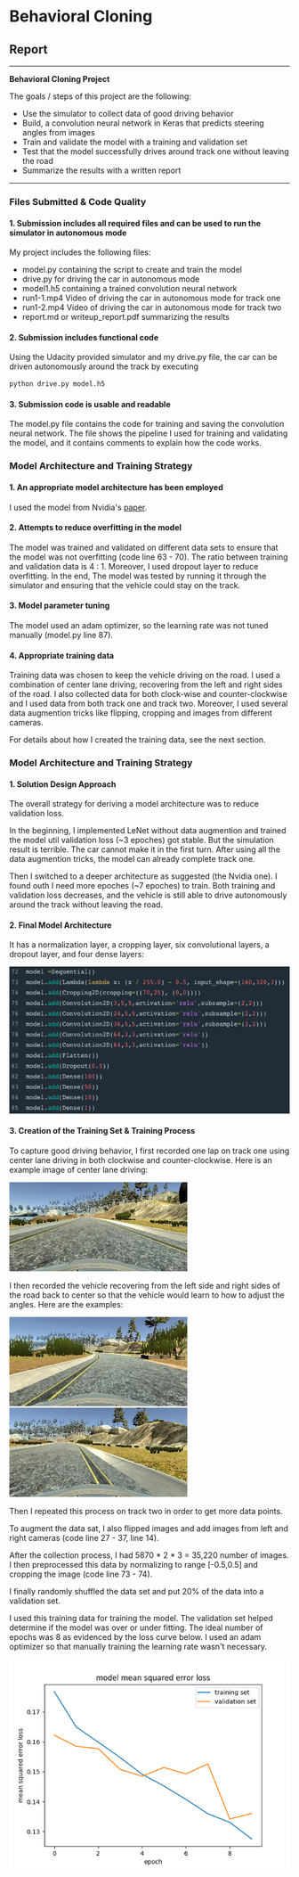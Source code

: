 # **Behavioral Cloning** 

## Report

---

**Behavioral Cloning Project**

The goals / steps of this project are the following:
* Use the simulator to collect data of good driving behavior
* Build, a convolution neural network in Keras that predicts steering angles from images
* Train and validate the model with a training and validation set
* Test that the model successfully drives around track one without leaving the road
* Summarize the results with a written report


[//]: # (Image References)

[image1]: ./examples/layers.png "layers"
[image2]: ./examples/center.jpg "center"
[image3]: ./examples/left.jpg "left"
[image4]: ./examples/right.jpg "right"
[image5]: ./loss1.png "loss1"
[image6]: ./examples/placeholder_small.png "Normal Image"
[image7]: ./examples/placeholder_small.png "Flipped Image"

---
### Files Submitted & Code Quality

#### 1. Submission includes all required files and can be used to run the simulator in autonomous mode

My project includes the following files:
* model.py containing the script to create and train the model
* drive.py for driving the car in autonomous mode
* model1.h5 containing a trained convolution neural network 
* run1-1.mp4 Video of driving the car in autonomous mode for track one
* run1-2.mp4 Video of driving the car in autonomous mode for track two
* report.md or writeup_report.pdf summarizing the results

#### 2. Submission includes functional code
Using the Udacity provided simulator and my drive.py file, the car can be driven autonomously around the track by executing 
```sh
python drive.py model.h5
```

#### 3. Submission code is usable and readable

The model.py file contains the code for training and saving the convolution neural network. The file shows the pipeline I used for training and validating the model, and it contains comments to explain how the code works.

### Model Architecture and Training Strategy

#### 1. An appropriate model architecture has been employed

I used the model from Nvidia's [paper](https://arxiv.org/abs/1604.07316). 

#### 2. Attempts to reduce overfitting in the model
The model was trained and validated on different data sets to ensure that the model was not overfitting (code line 63 - 70). The ratio between training and validation data is 4 : 1. Moreover, I used dropout layer to reduce overfitting. In the end, The model was tested by running it through the simulator and ensuring that the vehicle could stay on the track.

#### 3. Model parameter tuning

The model used an adam optimizer, so the learning rate was not tuned manually (model.py line 87).

#### 4. Appropriate training data

Training data was chosen to keep the vehicle driving on the road. I used a combination of center lane driving, recovering from the left and right sides of the road. I also collected data for both clock-wise and counter-clockwise and I used data from both track one and track two. Moreover, I used several data augmention tricks like flipping, cropping and images from different cameras.

For details about how I created the training data, see the next section. 

### Model Architecture and Training Strategy

#### 1. Solution Design Approach

The overall strategy for deriving a model architecture was to reduce validation loss.

In the beginning, I implemented LeNet without data augmention and trained the model util validation loss (~3 epoches) got stable. But the simulation result is terrible. The car cannot make it in the first turn. After using all the data augmention tricks, the model can already complete track one.

Then I switched to a deeper architecture as suggested (the Nvidia one). I found outh I need more epoches (~7 epoches) to train. Both training and validation loss decreases, and the vehicle is still able to drive autonomously around the track without leaving the road.

#### 2. Final Model Architecture

It has a normalization layer, a cropping layer, six convolutional layers, a dropout layer, and four dense layers:

![alt text][image1]

#### 3. Creation of the Training Set & Training Process

To capture good driving behavior, I first recorded one lap on track one using center lane driving in both clockwise and counter-clockwise. Here is an example image of center lane driving:

![alt text][image2]

I then recorded the vehicle recovering from the left side and right sides of the road back to center so that the vehicle would learn to how to adjust the angles. Here are the examples:

![alt text][image3]
![alt text][image4]

Then I repeated this process on track two in order to get more data points.

To augment the data sat, I also flipped images and add images from left and right cameras (code line 27 - 37, line 14). 

After the collection process, I had 5870 * 2 * 3 = 35,220 number of images. I then preprocessed this data by normalizing to range [-0.5,0.5] and cropping the image (code line 73 - 74).

I finally randomly shuffled the data set and put 20% of the data into a validation set. 

I used this training data for training the model. The validation set helped determine if the model was over or under fitting. The ideal number of epochs was 8 as evidenced by the loss curve below. I used an adam optimizer so that manually training the learning rate wasn't necessary.

![alt text][image5]
